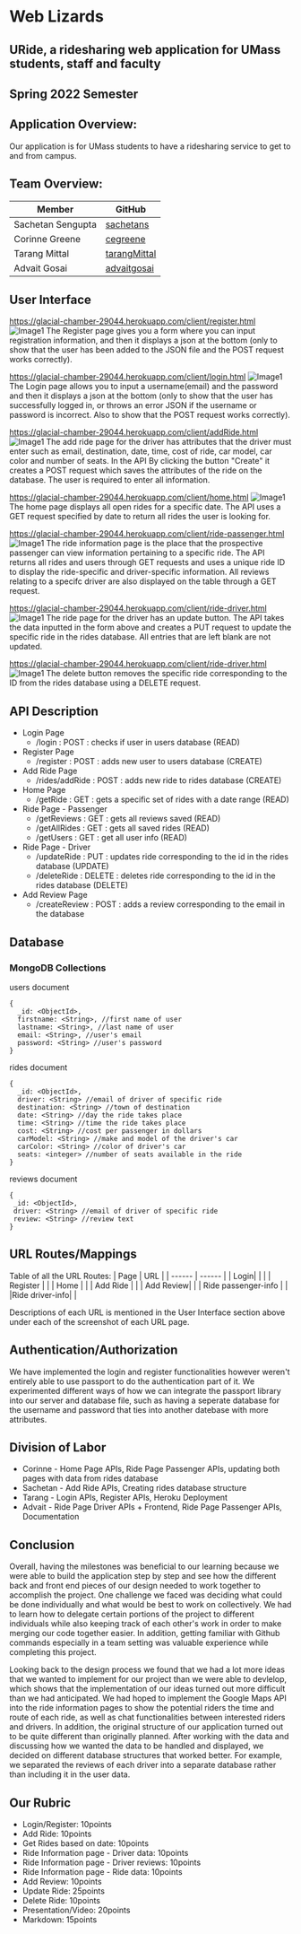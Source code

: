 # Web Lizards
## URide, a ridesharing web application for UMass students, staff and faculty
## Spring 2022 Semester

## Application Overview:
Our application is for UMass students to have a ridesharing service to get to and from campus.

## Team Overview:
| Member | GitHub |
| ------ | ------ |
| Sachetan Sengupta | [sachetans](https://github.com/sachetans) |
| Corinne Greene | [cegreene](https://github.com/cegreene) |
| Tarang Mittal | [tarangMittal](https://github.com/tarangMittal) |
| Advait Gosai | [advaitgosai](https://github.com/advaitgosai) |

## User Interface 
https://glacial-chamber-29044.herokuapp.com/client/register.html
![Image1](../assets/images/deploy_scs/registration.png)
The Register page gives you a form where you can input registration information, and then it displays a json at the bottom (only to show that the user has been added to the JSON file and the POST request works correctly).

https://glacial-chamber-29044.herokuapp.com/client/login.html
![Image1](../assets/images/deploy_scs/login.png)
The Login page allows you to input a username(email) and the password and then it displays a json at the bottom (only to show that the user has successfully logged in, or throws an error JSON if the username or password is incorrect. Also to show that the POST request works correctly).

https://glacial-chamber-29044.herokuapp.com/client/addRide.html
![Image1](../assets/images/deploy_scs/addRide.png)
The add ride page for the driver has attributes that the driver must enter such as email, destination, date, time,
cost of ride, car model, car color and number of seats. In the API By clicking the button "Create" it creates a POST 
request which saves the attributes of the ride on the database. The user is required to enter all information. 

https://glacial-chamber-29044.herokuapp.com/client/home.html
![Image1](../assets/images/deploy_scs/home.png)
The home page displays all open rides for a specific date. The API uses a GET request specified by date to return all rides the user is looking for. 

https://glacial-chamber-29044.herokuapp.com/client/ride-passenger.html
![Image1](../assets/images/deploy_scs/ride-passenger.png)
The ride information page is the place that the prospective passenger can view information pertaining to a specific ride. The API returns all rides and users through GET requests and uses a unique ride ID to display the ride-specific and driver-specific information. All reviews relating to a specifc driver are also displayed on the table through a GET request.

https://glacial-chamber-29044.herokuapp.com/client/ride-driver.html
![Image1](../assets/images/deploy_scs/ride-update.png)
The ride page for the driver has an update button. The API takes the data inputted in the form above and creates a PUT request to update the specific ride in the rides database. All entries that are left blank are not updated.

https://glacial-chamber-29044.herokuapp.com/client/ride-driver.html
![Image1](../assets/images/deploy_scs/ride-delete.png)
The delete button removes the specific ride corresponding to the ID from the rides database using a DELETE request.


## API Description

* Login Page
  * /login : POST : checks if user in users database (READ)
* Register Page
  * /register : POST : adds new user to users database (CREATE)
* Add Ride Page
  * /rides/addRide : POST : adds new ride to rides database (CREATE)
* Home Page
  * /getRide : GET : gets a specific set of rides with a date range (READ)
* Ride Page - Passenger
  * /getReviews : GET : gets all reviews saved (READ)
  * /getAllRides : GET : gets all saved rides (READ)
  * /getUsers : GET : get all user info (READ)
* Ride Page - Driver
  * /updateRide : PUT : updates ride corresponding to the id in the rides database (UPDATE)
  * /deleteRide : DELETE : deletes ride corresponding to the id in the rides database (DELETE)
* Add Review Page 
  * /createReview : POST : adds a review corresponding to the email in the database

## Database

### MongoDB Collections

users document
```
{
  _id: <ObjectId>,
  firstname: <String>, //first name of user
  lastname: <String>, //last name of user
  email: <String>, //user's email
  password: <String> //user's password
}
```

  
rides document
```
{
  _id: <ObjectId>,
  driver: <String> //email of driver of specific ride
  destination: <String> //town of destination
  date: <String> //day the ride takes place
  time: <String> //time the ride takes place
  cost: <String> //cost per passenger in dollars
  carModel: <String> //make and model of the driver's car
  carColor: <String> //color of driver's car
  seats: <integer> //number of seats available in the ride
}
```
  
 reviews document
 ```
{
  _id: <ObjectId>,
  driver: <String> //email of driver of specific ride
  review: <String> //review text 
}
```



## URL Routes/Mappings
Table of all the URL Routes:
|  Page  |   URL  |
| ------ | ------ |
| Login| | | 
| Register | |
| Home | |
| Add Ride | |
| Add Review| |
| Ride passenger-info | |
|Ride driver-info| |

Descriptions of each URL is mentioned in the User Interface section above under each of the screenshot of each URL page.

## Authentication/Authorization
We have implemented the login and register functionalities however weren't entirely able to use passport to do the authentication part of it. We experimented different ways of how we can integrate the passport library into our server and database file, such as having a seperate database for the username and password that ties into another datebase with more attributes. 

## Division of Labor
* Corinne - Home Page APIs, Ride Page Passenger APIs, updating both pages with data from rides database
* Sachetan - Add Ride APIs, Creating rides database structure
* Tarang - Login APIs, Register APIs, Heroku Deployment
* Advait - Ride Page Driver APIs + Frontend, Ride Page Passenger APIs, Documentation

## Conclusion
Overall, having the milestones was beneficial to our learning because we were able to build the application step by step and see how the different back and front end pieces of our design needed to work together to accomplish the project. One challenge we faced was deciding what could be done individually and what would be best to work on collectively. We had to learn how to delegate certain portions of the project to different individuals while also keeping track of each other's work in order to make merging our code together easier. In addition, getting familiar with Github commands especially in a team setting was valuable experience while completing this project. 

Looking back to the design process we found that we had a lot more ideas that we wanted to implement for our project than we were able to devlelop, which shows that the implementation of our ideas turned out more difficult than we had anticipated. We had hoped to implement the Google Maps API into the ride information pages to show the potential riders the time and route of each ride, as well as chat functionalities between interested riders and drivers. In addition, the original structure of our application turned out to be quite different than originally planned. After working with the data and discussing how we wanted the data to be handled and displayed, we decided on different database structures that worked better. For example, we separated the reviews of each driver into a separate database rather than including it in the user data.

## Our Rubric
* Login/Register: 10points
* Add Ride: 10points
* Get Rides based on date: 10points
* Ride Information page - Driver data: 10points
* Ride Information page - Driver reviews: 10points
* Ride Information page - Ride data: 10points
* Add Review: 10points
* Update Ride: 25points
* Delete Ride: 10points
* Presentation/Video: 20points
* Markdown: 15points

  
